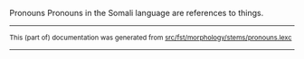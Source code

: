 Pronouns
Pronouns in the Somali language are references to things.

* * *

<small>This (part of) documentation was generated from [src/fst/morphology/stems/pronouns.lexc](https://github.com/giellalt/lang-som/blob/main/src/fst/morphology/stems/pronouns.lexc)</small>

---

